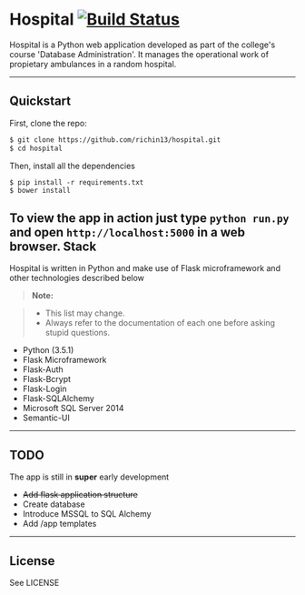 Hospital [![Build Status](https://travis-ci.org/richin13/hospital.svg?branch=development)](https://travis-ci.org/richin13/hospital)
===================

Hospital is a Python web application developed as part of the college's course 'Database Administration'. It manages the operational work of propietary ambulances in a random hospital.

----------

Quickstart
------------

First, clone the repo:

```bash
$ git clone https://github.com/richin13/hospital.git
$ cd hospital
```

Then, install all the dependencies

```
$ pip install -r requirements.txt
$ bower install
```

To view the app in action just type `python run.py` and open `http://localhost:5000` in a web browser.
Stack
-------------

Hospital is written in Python and make use of Flask microframework and other technologies described below

> **Note:**

> - This list may change.
> - Always refer to the documentation of each one before asking stupid questions.

* Python (3.5.1)
* Flask Microframework
 * Flask-Auth
 * Flask-Bcrypt
 * Flask-Login
 * Flask-SQLAlchemy
* Microsoft SQL Server 2014
* Semantic-UI

-------------

TODO
-------------

The app is still in __super__ early development

* ~~Add flask application structure~~
* Create database
* Introduce MSSQL to SQL Alchemy
* Add /app templates

----------

License
------------------

See LICENSE
